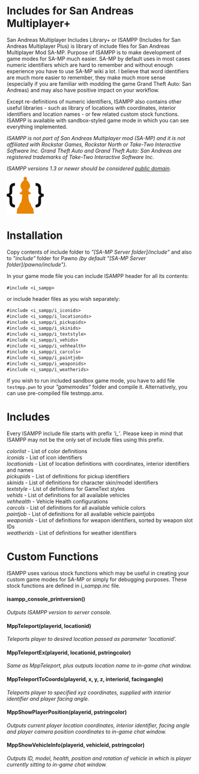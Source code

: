 # Includes for San Andreas Multiplayer+
San Andreas Multiplayer Includes Library+ or ISAMPP (Includes for San Andreas Multiplayer Plus) is 
library of include files for San Andreas Multiplayer Mod SA-MP. Purpose of ISAMPP is to make development 
of game modes for SA-MP much easier. SA-MP by default uses in most cases numeric identifiers which are 
hard to remember and without enough experience you have to use SA-MP wiki a lot. I believe that word 
identifiers are much more easier to remember, they make much more sense (especially if you are familiar with 
modding the game Grand Theft Auto: San Andreas) and may also have positive impact on your workflow.

Except re-definitions of numeric identifiers, ISAMPP also contains other useful libraries - such as library of 
locations with coordinates, interior identifiers and location names - or few related custom stock functions. 
ISAMPP is available with sandbox-styled game mode in which you can see everything implemented.

*ISAMPP is not part of San Andreas Multiplayer mod (SA-MP) and it is not affiliated with Rockstar
Games, Rockstar North or Take-Two Interactive Software Inc.*
*Grand Theft Auto and Grand Theft Auto: San Andreas are registered trademarks of Take-Two Interactive
Software Inc.*

*ISAMPP versions 1.3 or newer should be considered [public domain](LICENSE).*

<img src="docs/logo/isampp_logo_250px.png" width="100">

# Installation
Copy contents of include folder to *”[SA-MP Server folder]/include”* and also to *”include”* folder for Pawno *(by default ”[SA-MP Server folder]/pawno/include”)*.

In your game mode file you can include ISAMPP header for all its contents:

```#include <i_sampp>```

or include header files as you wish separately:

```#include <i_sampp/i_colorlist>
#include <i_sampp/i_iconids>
#include <i_sampp/i_locationids>
#include <i_sampp/i_pickupids>
#include <i_sampp/i_skinids>
#include <i_sampp/i_textstyle>
#include <i_sampp/i_vehids>
#include <i_sampp/i_vehhealth>
#include <i_sampp/i_carcols>
#include <i_sampp/i_paintjob>
#include <i_sampp/i_weaponids>
#include <i_sampp/i_weatherids>
```

If you wish to run included sandbox game mode, you have to add file ```testmpp.pwn``` to your *”gamemodes”* folder and compile it.
Alternatively, you can use pre-compiled file testmpp.amx.

# Includes

Every ISAMPP include file starts with prefix *'i_'*. Please keep in mind that ISAMPP may not be the only set of include files using this prefix.

*colorlist* - List of color definitions</br>
*iconids* - List of icon identifiers</br>
*locationids* - List of location definitions with coordinates, interior identifiers and names</br>
*pickupids* - List of definitions for pickup identifiers</br>
*skinids* - List of definitions for character skin/model identifiers</br>
*textstyle* - List of definitions for GameText styles</br>
*vehids* - List of definitions for all available vehicles</br>
*vehhealth* - Vehicle Health configurations</br>
*carcols* - List of definitions for all available vehicle colors</br>
*paintjob* - List of definitions for all available vehicle paintjobs</br>
*weaponids* - List of definitions for weapon identifiers, sorted by weapon slot IDs</br>
*weatherids* - List of definitions for weather identifiers

# Custom Functions

ISAMPP uses various stock functions which may be useful in creating your custom game modes for SA-MP 
or simply for debugging purposes. These stock functions are defined in *i_sampp.inc* file.

#### isampp_console_printversion()
*Outputs ISAMPP version to server console.*

#### MppTeleport(playerid, locationid)
*Teleports player to desired location passed as parameter ’locationid’.*

#### MppTeleportEx(playerid, locationid, pstringcolor)
*Same as MppTeleport, plus outputs location name to in-game chat window.*

#### MppTeleportToCoords(playerid, x, y, z, interiorid, facingangle)
*Teleports player to specified xyz coordinates, supplied with interior identifier and player facing angle.*

#### MppShowPlayerPosition(playerid, pstringcolor)
*Outputs current player location coordinates, interior identifier, facing angle and player camera position coordinates to in-game chat window.*

#### MppShowVehicleInfo(playerid, vehicleid, pstringcolor)
*Outputs ID, model, health, position and rotation of vehicle in which is player currently sitting to in-game chat window.*
